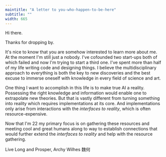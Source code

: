 ```yaml
---
maintitle: "A letter to you-who-happen-to-be-here"
subtitle: ""
width: 665
---
```

Hi there.

Thanks for dropping by.

It's nice to know that you are somehow interested to learn more about me. At the moment I'm still just a nobody. I've cofounded two start-ups both of which failed and now I'm trying to start a third one. I've spent more than half of my life writing code and designing things. I believe the multidisciplinary approach to everything is both the key to new discoveries and the best excuse to immerse oneself with knowledge in every field of science and art.

One thing I want to accomplish in this life is to make true AI a reality. Possessing the right knowledge and information would enable one to extrapolate new theories. But that is vastly different from turning something into reality which requires implementations at its core. And implementations only arise from interactions with the _interfaces to reality_, which is often resource-expensive.

Now that I'm 22 my primary focus is on gathering these resources and meeting cool and great humans along to way to establish connections that would further extend the _interfaces to reality_ and help with the resource gathering.

Live Long and Prosper,
Archy Wilhes 魏何

<a target="_blank" href="http://twitter.com/archywilhes"><i class="social-icon ion-social-twitter"></i></a>
<a target="_blank" href="http://github.com/archywilhes"><i class="social-icon ion-social-octocat"></i></a>
<a target="_blank" href="http://instagram.com/archywilhes"><i class="social-icon ion-social-instagram"></i></a>
<a target="_blank" href="http://archy.sh"><i class="social-icon ion-erlenmeyer-flask"></i></a>
